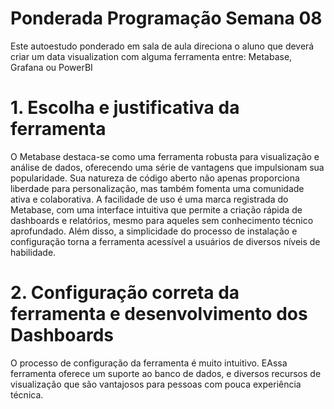 # Ponderada Programação Semana 08 
Este autoestudo ponderado em sala de aula direciona o aluno que deverá criar um data visualization com alguma ferramenta entre: Metabase, Grafana ou PowerBI

# 1. Escolha e justificativa da ferramenta 
O Metabase destaca-se como uma ferramenta robusta para visualização e análise de dados, oferecendo uma série de vantagens que impulsionam sua popularidade. Sua natureza de código aberto não apenas proporciona liberdade para personalização, mas também fomenta uma comunidade ativa e colaborativa. A facilidade de uso é uma marca registrada do Metabase, com uma interface intuitiva que permite a criação rápida de dashboards e relatórios, mesmo para aqueles sem conhecimento técnico aprofundado. Além disso, a simplicidade do processo de instalação e configuração torna a ferramenta acessível a usuários de diversos níveis de habilidade.



# 2. Configuração correta da ferramenta e desenvolvimento dos Dashboards 
O processo de configuração da ferramenta é muito intuitivo. EAssa ferramenta oferece um suporte ao banco de dados, e diversos recursos de visualização que são vantajosos para pessoas com pouca experiência técnica. 



